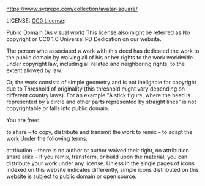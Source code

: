 https://www.svgrepo.com/collection/avatar-square/

LICENSE: [CC0 License](https://www.svgrepo.com/page/licensing/#CC0):

Public Domain
(As visual work) This license also might be referred as No copyright or CC0 1.0 Universal PD Dedication on our website.

The person who associated a work with this deed has dedicated the work to the public domain by waiving all of his or her rights to the work worldwide under copyright law, including all related and neighboring rights, to the extent allowed by law.

Or, the work consists of simple geometry and is not ineligable for copyright due to Threshold of originality (this threshold might vary depending on different country laws). For an example "A stick figure, where the head is represented by a circle and other parts represented by straight lines" is not copyrightable or falls into public domain.

You are free:

to share – to copy, distribute and transmit the work
to remix – to adapt the work
Under the following terms:

attribution – there is no author or author waived their right, no attribution
share alike – If you remix, transform, or build upon the material, you can distribute your work under any license.
Unless in the single pages of icons indexed on this website indicates differently, simple icons distributed on this website is subject to public domain or open source.


